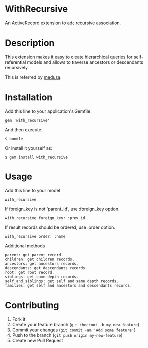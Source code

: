 # WithRecursive

An ActiveRecord extension to add recursive association.

# Description

This extension makes it easy to create hierarchical queries for self-referential models and allows to traverse ancestors or descendants recursively. 

This is referred by [medusa](https://github.com/misasa/medusa "follow instruction").

[medusa]: https://github.com/misasa/medusa/        "Medusa"

# Installation

Add this line to your application's Gemfile:

    gem 'with_recursive'

And then execute:

    $ bundle

Or install it yourself as:

    $ gem install with_recursive

# Usage

Add this line to your model

    with_recursive

If foreign_key is not 'parent_id', use :foreign_key option.

    with_recursive foreign_key: :prev_id

If result records should be ordered, use :order option.

    with_recursive order: :name

Additional methods

    parent: get parent record.
    children: get children records.
    ancestors: get ancestors records.
    descendants: get descendants records.
    root: get root record.
    siblings: get same depth records.
    self_and_siblings: get self and same depth records.
    families: get self and ancestors and descendants records.

# Contributing

1. Fork it
2. Create your feature branch (`git checkout -b my-new-feature`)
3. Commit your changes (`git commit -am 'Add some feature'`)
4. Push to the branch (`git push origin my-new-feature`)
5. Create new Pull Request

